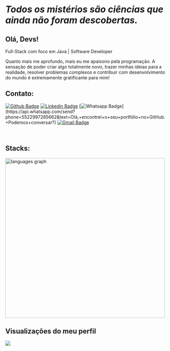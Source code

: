 # <I> Todos os mistérios são ciências que ainda não foram descobertas. </I> 

## Olá, Devs!

Full-Stack com foco em Java | Software Developer

Quanto mais me aprofundo, mais eu me apaixono pela programação. A sensação de poder criar algo totalmente novo, trazer minhas ideias para a realidade, resolver problemas complexos e contribuir com desenvolvimento do mundo é extremamente gratificante para mim!

## Contato:

[![Github Badge](https://img.shields.io/badge/-Github-000?style=flat-square&logo=Github&logoColor=white&link=https://github.com/luizadaso)](https://github.com/luizadaso/)
[![Linkedin Badge](https://img.shields.io/badge/-LinkedIn-blue?style=flat-square&logo=Linkedin&logoColor=white&link=https://www.linkedin.com/in/luizadaso/)](https://www.linkedin.com/in/luizadaso/)
[![Whatsapp Badge](https://img.shields.io/badge/-Whatsapp-4CA143?style=flat-square&labelColor=4CA143&logo=whatsapp&logoColor=white&link=https://api.whatsapp.com/send?phone=5522999955542&text=Olá,+encontrei+o+seu+portfólio+no+GitHub.+Podemos+conversar?)](https://api.whatsapp.com/send?phone=5522997285662&text=Olá,+encontrei+o+seu+portfólio+no+GitHub.+Podemos+conversar?)
[![Gmail Badge](https://img.shields.io/badge/-Gmail-c14438?style=flat-square&logo=Gmail&logoColor=white&link=mailto:analuiza.daso@gmail.com)](mailto:analuiza.daso@gmail.com)

</br>

## Stacks:
<div align="left">
  <img src="https://github-readme-stats.vercel.app/api/top-langs?username=luizadaso&locale=pt-br&hide_title=false&layout=compact&card_width=320&langs_count=5&theme=radical&hide_border=false&order=2" width="500" alt="languages graph" />
</div>

## Visualizações do meu perfil
<img align="left" src="https://profile-counter.glitch.me/luizadaso/count.svg?" />


    
